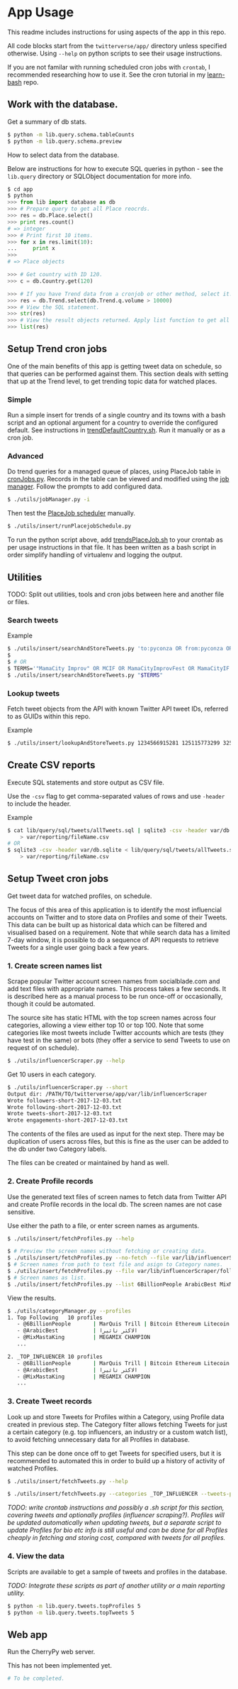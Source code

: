 # App Usage

This readme includes instructions for using aspects of the app in this repo.

All code blocks start from the `twitterverse/app/` directory unless specified otherwise. Using `--help` on python scripts to see their usage instructions.

If you are not familar with running scheduled cron jobs with `crontab`, I recommended researching how to use it. See the cron tutorial in my [learn-bash](https://github.com/MichaelCurrin/learn-bash/tree/master/learn-bash) repo.


## Work with the database.

Get a summary of db stats.

```bash
$ python -m lib.query.schema.tableCounts
$ python -m lib.query.schema.preview
```

How to select data from the database. 

Below are instructions for how to execute SQL queries in python - see the `lib.query` directory or SQLObject documentation for more info.

```python
$ cd app
$ python
>>> from lib import database as db
>>> # Prepare query to get all Place reocrds.
>>> res = db.Place.select()
>>> print res.count()
# => integer
>>> # Print first 10 items.
>>> for x in res.limit(10):
...     print x
>>>
# => Place objects

>>> # Get country with ID 120.
>>> c = db.Country.get(120)

>>> # If you have Trend data from a cronjob or other method, select it.
>>> res = db.Trend.select(db.Trend.q.volume > 10000)
>>> # View the SQL statement.
>>> str(res)
>>> # View the result objects returned. Apply list function to get all data from the generator.
>>> list(res)
```


## Setup Trend cron jobs

One of the main benefits of this app is getting tweet data on schedule, so that queries can be performed against them. This section deals with setting that up at the Trend level, to get trending topic data for watched places.

### Simple

Run a simple insert for trends of a single country and its towns with a bash script and an optional argument for a country to override the configured default. See instructions in [trendDefaultCountry.sh](../tools/cron/trendsDefaultCountry.sh). Run it manually or as a cron job.


### Advanced

Do trend queries for a managed queue of places, using PlaceJob table in [cronJobs.py](../app/models/cronJobs.py). Records in the table can be viewed and modified using the [job manager](../app/utils/jobManager.py). Follow the prompts to add configured data.

```bash
$ ./utils/jobManager.py -i
```

Then test the [PlaceJob scheduler](../app/utils/insert/runPlacejobSchedule.py) manually.

```bash
$ ./utils/insert/runPlacejobSchedule.py
```

To run the python script above, add [trendsPlaceJob.sh](../tools/cron/trendsPlaceJob.sh) to your crontab as per usage instructions in that file. It has been written as a bash script in order simplify handling of virtualenv and logging the output.


## Utilities

TODO: Split out utilities, tools and cron jobs between here and another file or files.


### Search tweets

Example

```bash
$ ./utils/insert/searchAndStoreTweets.py 'to:pyconza OR from:pyconza OR pyconza OR pyconza17 OR za.pycon.org'
$
$ # OR
$ TERMS='"MamaCity Improv" OR MCIF OR MamaCityImprovFest OR MamaCityIF OR mamacityimprovfestival.nutickets.co.za OR mamacityimprovfest.com'
$ ./utils/insert/searchAndStoreTweets.py "$TERMS"
```


### Lookup tweets

Fetch tweet objects from the API with known Twitter API tweet IDs, referred to as GUIDs within this repo.

Example

```bash
$ ./utils/insert/lookupAndStoreTweets.py 1234566915281 125115773299 325882358325
```


## Create CSV reports

Execute SQL statements and store output as CSV file.

Use the `-csv` flag to get comma-separated values of rows and use `-header` to include the header.

Example

```bash
$ cat lib/query/sql/tweets/allTweets.sql | sqlite3 -csv -header var/db.sqlite \
    > var/reporting/fileName.csv
# OR
$ sqlite3 -csv -header var/db.sqlite < lib/query/sql/tweets/allTweets.sql \
    > var/reporting/fileName.csv

```


## Setup Tweet cron jobs

Get tweet data for watched profiles, on schedule.

The focus of this area of this application is to identify the most influencial accounts on Twitter and to store data on Profiles and some of their Tweets. This data can be built up as historical data which can be filtered and visualised based on a requirement. Note that while search data has a limited 7-day window, it is possible to do a sequence of API requests to retrieve  Tweets for a single user going back a few years.

### 1. Create screen names list

Scrape popular Twitter account screen names from socialblade.com and add text files with appropriate names. This process takes a few seconds. It is described here as a manual process to be run once-off or occasionally, though it could be automated.

The source site has static HTML with the top screen names across four categories, allowing a view either top 10 or top 100. Note that some categories like most tweets include Twitter accounts which are tests (they have test in the same) or bots (they offer a service to send Tweets to use on request of on schedule).

```bash
$ ./utils/influencerScraper.py --help
```

Get 10 users in each category.

```bash
$ ./utils/influencerScraper.py --short
Output dir: /PATH/TO/twitterverse/app/var/lib/influencerScraper
Wrote followers-short-2017-12-03.txt
Wrote following-short-2017-12-03.txt
Wrote tweets-short-2017-12-03.txt
Wrote engagements-short-2017-12-03.txt
```

The contents of the files are used as input for the next step. There may be duplication of users across files, but this is fine as the user can be added to the db under two Category labels.

The files can be created or maintained by hand as well.


### 2. Create Profile records

Use the generated text files of screen names to fetch data from Twitter API and create Profile records in the local db. The screen names are not case sensitive.

Use either the path to a file, or enter screen names as arguments.

```bash
$ ./utils/insert/fetchProfiles.py --help
```

```bash
$ # Preview the screen names without fetching or creating data.
$ ./utils/insert/fetchProfiles.py --no-fetch --file var/lib/influencerScraper/following-short-2017-12-03.txt
$ # Screen names from path to text file and asign to Category names.
$ ./utils/insert/fetchProfiles.py --file var/lib/influencerScraper/following-short-2017-12-03.txt --influencers --category 'Top Following'
$ # Screen names as list.
$ ./utils/insert/fetchProfiles.py --list 6BillionPeople ArabicBest MixMastaKing
```

View the results.

```bash
$ ./utils/categoryManager.py --profiles
1. Top Following   10 profiles
   - @6BillionPeople       | MarQuis Trill | Bitcoin Ethereum Litecoin Investor
   - @ArabicBest           | الاكثر تاثيرا
   - @MixMastaKing         | MEGAMIX CHAMPION
   ...

2. _TOP_INFLUENCER 10 profiles
   - @6BillionPeople       | MarQuis Trill | Bitcoin Ethereum Litecoin Investor
   - @ArabicBest           | الاكثر تاثيرا
   - @MixMastaKing         | MEGAMIX CHAMPION
   ...
```

### 3. Create Tweet records

Look up and store Tweets for Profiles within a Category, using Profile data created in previous step. The Category filter allows fetching Tweets for just a certain category (e.g. top influencers, an industry or a custom watch list), to avoid fetching unnecessary data for all Profiles in database.

This step can be done once off to get Tweets for specified users, but it is recommended to automated this in order to build up a history of activity of watched Profiles. 

```bash
$ ./utils/insert/fetchTweets.py --help

$ ./utils/insert/fetchTweets.py --categories _TOP_INFLUENCER --tweets-per-profile 25 --verbose
```

_TODO: write crontab instructions and possibly a .sh script for this section, covering tweets and optionally profiles (influencer scraping?). Profiles will be updated automatically when updating tweets, but a separate script to update Profiles for bio etc info is still useful and can be done for all Profiles cheaply in fetching and storing cost, compared with tweets for all profiles._

### 4. View the data

Scripts are available to get a sample of tweets and profiles in the database.

_TODO: Integrate these scripts as part of another utility or a main reporting utility._

```bash
$ python -m lib.query.tweets.topProfiles 5
$ python -m lib.query.tweets.topTweets 5
```


## Web app

Run the CherryPy web server.

This has not been implemented yet.

```bash
# To be completed.
```
